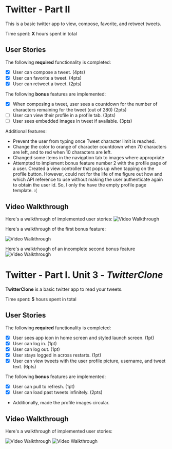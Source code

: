 # Twitter - Part II

This is a basic twitter app to view, compose, favorite, and retweet tweets.

Time spent: **X** hours spent in total

## User Stories

The following **required** functionality is completed:

- [x] User can compose a tweet. (4pts)
- [x] User can favorite a tweet. (4pts)
- [x] User can retweet a tweet. (2pts)

The following **bonus** features are implemented:

- [x] When composing a tweet, user sees a countdown for the number of characters remaining for the tweet (out of 280) (2pts)
- [ ] User can view their profile in a profile tab. (3pts)
- [ ] User sees embedded images in tweet if available. (3pts)

Additional features:
- Prevent the user from typing once Tweet character limit is reached.
- Change the color to orange of character countdown when 70 characters are left, and to red when 10 characters are left.
- Changed some items in the navigation tab to images where appropriate
- Attempted to implement bonus feature number 2 with the profile page of a user. Created a view controller that pops up when tapping on the profile button. However, could not for the life of me figure out how and which API reference to use without making the user authenticate again to obtain the user id. So, I only the have the empty profile page template. :(



## Video Walkthrough

Here's a walkthrough of implemented user stories:
<img src='http://g.recordit.co/OSPv0ZOJKE.gif' title='Video Walkthrough' width='' alt='Video Walkthrough' />

Here's a walkthrough of the first bonus feature:

<img src='http://g.recordit.co/BadT7KOetL.gif' title='Video Walkthrough' width='' alt='Video Walkthrough' />

Here's a walktrhough of an incomplete second bonus feature 
<img src='http://g.recordit.co/BadT7KOetL.gif' title='Video Walkthrough' width='' alt='Video Walkthrough' />

# Twitter - Part I. Unit 3 - *TwitterClone*

**TwitterClone** is a basic twitter app to read your tweets.

Time spent: **5** hours spent in total

## User Stories

The following **required** functionality is completed:

- [x] User sees app icon in home screen and styled launch screen. (1pt)
- [x] User can log in. (1pt)
- [x] User can log out. (1pt)
- [x] User stays logged in across restarts. (1pt)
- [x] User can view tweets with the user profile picture, username, and tweet text. (6pts)

The following **bonus** features are implemented:

- [x] User can pull to refresh. (1pt)
- [x] User can load past tweets infinitely. (2pts)

- Additionally, made the profile images circular.

## Video Walkthrough

Here's a walkthrough of implemented user stories:

<img src='http://g.recordit.co/z8DeTMxoTY.gif' title='Video Walkthrough 1' width='' alt='Video Walkthrough' />

<img src='http://g.recordit.co/EU8ElQs6XL.gif' title='Video Walkthrough 2' width='' alt='Video Walkthrough' />


